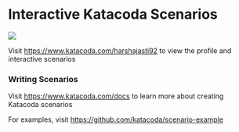 # Interactive Katacoda Scenarios

[![](http://shields.katacoda.com/katacoda/harshajasti92/count.svg)](https://www.katacoda.com/harshajasti92 "Get your profile on Katacoda.com")

Visit https://www.katacoda.com/harshajasti92 to view the profile and interactive scenarios

### Writing Scenarios
Visit https://www.katacoda.com/docs to learn more about creating Katacoda scenarios

For examples, visit https://github.com/katacoda/scenario-example
